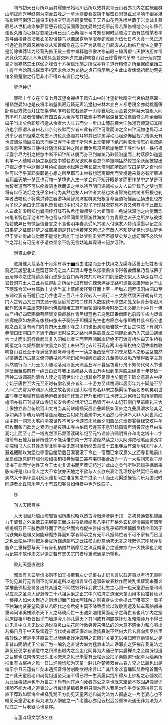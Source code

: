 <!-- { "loadSidebar": true } -->
　　判气初天日月所以丽其耀肇形始地川岳所以效其灵翠云山者亦关内之胜概虽群山峭拔而秀甲终南为南台五峰之一草木蓊薆叠翠锦于层峦石涧铿谹发清响于幽谷瀑布拟银河倒泻云幢将玉树排空野鸟齐鸣奏管弦于天界山花竞秀喷兰麝于岩龛诚复慕寂易从世机难染攀萝暂憩云鹤见留固薄伽梵晏处觉场原前缘若薰修福地奈何年移代谢殿久废而址存谷变陵迁碑已没而石断埋不可考知创何时适顺治丁酉有楚僧某者率意寻幽栖身灵墺敝衣吊影侣猿鸟以偕居露地草眠参蛇虎而为伍七日不火食一念正思惟远近翕然趋风樵牧欢从知善僝修在志庄严为诱善之门起废从心构结乃度生之要于是剪除榛莽毕力经营先修正殿三楹中肖释迦佛像次修前殿三楹再塑韦天护法厨库僧房竟获完美灯[木魚]悉具金碧交辉夕梵晨钟响答山谷云栋雪脊鸟革翚飞迥于烟霏空翠之表宛然竺土楞伽之峰皆十方檀信乐施之所成亦释子道行精修之所至据终至始三十有年今始落成谋垂不朽因求余以为文勒之贞石将示后之主此山者俾绳祖武勿荒先绪余重楚僧之行愿非小不得以有漏目之故记。

　　梦浮钟记

　　康熙十年岁在辛亥七月既望余禅栖于风穴山中时叶望新秋晴空气爽柏凝寒翠一榻翛然晏如也是夜将半岩壑俱寂万籁无声沆瀣初来林木变白人都悉寝余亦就桃而偃卧焉目方微合灯犹在檠乍明乍晦若觉若迷梦一山寺巍峨壮丽金碧交辉疑天宫殿人间有不可几及者僧徒约有四五百人余亦预其数焉中有老宿深目玄准鸢肩修头呼余而嘱曰子当出矣余即辞行适从余者六人长五而少一步出山麓前横大江弥漫万顷莫知其所济也余顾谓从者曰若此奈何长默而少者曰此有钜钟可乘而济之余曰钟沉物也焉可以济乎少者曰但乘之勿虑不济也余遂蹑其耳攀其钮钟忽浮动心起恐怖回视六僧俱无有也波涛汹涌巨浪拍天而钟已浮于中流于斯时也上无攀仰下绝己躬取舍情忘心境双绝波浪息平泯然自静得妙随流任其钟之所止而休焉须臾抵岸绝壁千寻惟怙树一株朽根半露余尽力引之根忽中断不知钟所从脱而身已到岸矣乃取径沿崖而上村落廓如道竖刹竿一人结幡以扬之飘飖空中望若游龙欲就与语忽邻单振响猛然惊觉余跃起披襟出户视之步于中庭但见月色如画满地松阴云卷长空水澄涧底喟然而叹曰是梦之奇也然钟可以浮乎真耶妄耶是心想之所至耶吾未尝有想远离颠倒而梦境适来将必有所策进者耶盖天地一梦区也万物一梦境也人生一梦会也不知开眼是梦而更作梦中之梦是可为智者道而不可以痴者语也默而识之坐以待旦明日语诸禅友友人曰异哉予之梦也预将有以征法灯之兆乎余曰何为其然也友人曰钟者大器也水者智海也枯树者归根也刹竿者法幢也子将乘洪钟之器游华藏智海济度群灵归根复命竖道场幡而弘扬法化也故为子悦之余曰无其事也皆含藏识中积习之影子所现耳况梦想不真又何有与于此哉友人曰此非渠所知也曩阅传灯载石头希迁禅师梦与六祖同乘一龟游泳深池之内觉而念曰龟者智也深池者性海也吾与祖师同乘灵智游性海矣今为青原之派子之所梦与彼类相若或异日有微当信吾言之不食也明年春余受风穴老人付嘱友人特请濡墨以记之余曰果梦之征耶非梦之征耶果则是其记也若非又何记之有哉人不知梦犹觉也觉犹梦也但于梦处觉故似觉而不能觉也若能于觉处梦则虽梦而不惑梦矣梦之虚幻固不必论然钟之浮若有可纪者子请益坚余不能无言姑笔其寱语曰记梦浮钟。

　　游贤山寺记

　　崴屠维大荒落冬十月余有事于▆池由北路而至于扶风之龙渠寺适善士杜姓者请斋造其居望北山崖峦苍翠询之土人曰贤山寺也以张横渠读书得各会僧至乃吾戒弟子云居即寺之住持请余登山遂步至谷口两峰突兀对峙如门削壁数仞似入太华深谷中沿岩皆洞穴土人曰此兵荒避乱之所凿也进有里许棘茨满谷无路可通抠衣蹑磴而达于山下两溪合流中台高数十丈寺当其上草间微径萦纡而上至一坦坳岩题罗汉洞由洞口至东涧过涧有石幢目之乃井也深三百八十余尺转入一洞行二三丈豁然碧天开朗有砖为门入之转西又三四丈通于殿庭庭前古柏二株其大数围铁干摩空如虬龙状青葱郁密风起作怒涛声盖唐宋时物也佛殿嵬峨工慧巧丽轮囷榱桷今时斫工未必能为也中肖一佛端严相好四壁画佛菩萨皆变像颜貌作青黑绿蓝色云乌思国番僧画也前殿五楹内塑皆佛廊庑廓如左廊有像额曰张夫子祠张子即横渠先生也右廊亦有像即凿井县令杨公也殿之西北复有砖门内肖四天王像即寺之山门也出洞则悬岩数十丈目之悚然下有洞穴寺僧曰田洞口而下通于西涧旧时往来之路也邑乘载盘龙三洞即此余乃入穴盘曲蜿蜒六七丈而出洞行数武又复入洞如此者三而至西涧断岸斩绝不可渡有桥名曰天生桥有阁覆之年久倾颓僧某欲易之以甓工未兴而化去砖石现存两山苍翠松柏交荫牧唱樵歌响答山谷还至于寺满壁多题咏命侍者一一读之唯西壁有字如苍龙枯木之形尘坌闇然以帚拂去乃古篆文俯仰拂拭竟不能识如岣嵝碑石鼓文几至搔尽发垢乃辩得数字文意炳然顺行而下乃云关山随地落河汉近天流高丘浑不暮昼夜看行舟不知何代何入书也巡壁而至殿前有一绝云白云呼我上高峰路入青山万树松到来喜脱尘缘累十年梦破一声钟二诗调高韵清令人读之有遗世出尘之想其余不足观也矣庭竖丰碑文意高古中序寺始于唐世至大元至正时有僧名贤齐者年二十游方至此凿洞以居历年九十脚迹不至人间二虎常为守洞乡入德之故名贤山是山以僧彰名非宋之横渠读书而名者明矣明世庙时寺已坦塌有信善杨澄者舍财而修葺之碑乃重修时立也碑文总宪杨公瞻所撰前殿檐间亦有石刊游贤山寺记长安令杨公博所记二杨皆河中人山记石侧门至前廊礼三大士像独立岩台俯眺河山太白当其前嵯峨插天层峦叠嶂恍如匡庐之九叠屏渭水绕其足净如素练平畴万顷村落连延烟云变幻如处瀛渤中天风洒然心骨俱冷大非人间世真红尘中别一洞天火宅内清凉世界不可少也游览未竟而夕阳西坠荒烟野雾紫绿交炫牛羊归牧而柴门欲为之紧闭也是夜宿山寺古柏风号连宵不息野鹤孤猿声清霄汉达旦由东涧北上而至寺后一塔嵬然顶已颓落读碣年纪至元特谥普济圆明贤齐和尚之塔十二字塔前有石幢为苔藓所蚀字不能读惟东南一方字迹隐然读之乃大阿弥陀经笔画道劲字亦端楷书人失其姓氏望北则平芜无既村落历然去县仅十五里寺后有深堑明末时乡人避难掘断以为堡也寺僧自凿堑后日渐衰没于今止一僧而已余叹息久之还寺复眺前山龙昂虎踞原屏开嶂分股如梧桐枝寺当钳口甚与堪舆相合故为一方一大名刹宋张子厚读书于此而学达性天今王太史复读书而声蜚词苑岂非此山之灵气所钟耶惜乎掘断来脉呜呼是此山僧人之大不幸欤亦天地之不欲与人全欤兴衰治乱理数必然契经云劫火洞然大千俱坏昆明池灰谁复问之谁复知之午过余下山而还龙渠遂操管而乐为游记时同游者比丘常乐年八十有五知客贲如侍者中也秀珠四子。

　　序

　　刊人天眼目序

　　人天眼目乃越山晦岩智昭所集也昭以透古今眼澡肝膈于顶　之初具通变机施胆力于威音之外采摭五宗纲要汇而成书将祖师阃奥八字打开格外玄机尽情揭露可谓挈领提纲万目千腋悉展舒而了然矣然而宫商促拍雅操或乱乎郑声炉鞴煆烹精金间淆于钝铁向非是编又何能辩魔拣异而知学者师承之有无耶凡据师位者不可不家有而日见之也云松远禅师把茅秦陇折铛沸郿坞之云拄杖山形蒿汤隽无言之味既佩宗印慧泽复施命工重梓愿与天下有鼻孔衲僧共炳摩尼之珠互朗秦台之镜亦宗门一大快事也余略为记实不敢作虚文以诞之若有志夫宗门者珍重流通是所望也。

　　重刻天童直说序

　　邹孟有言曰尽信书则不如无书至若左史记事右史记言言以载道事以考行无事则不能见其行无言则不能显其道所以道借言显行逐事彰故春秋作而贼乱惧壁观来而义学摧虽佛祖圣贤各出处其道之不同然穷奸斥妄救世利生之心则一也天童密云悟和尚以应真之圣具大智慧传二十八祖达磨之正宗中兴临济之道踞天童山用本色钳锤秪以一棒接人如大火聚近之则燎却面门如太阿锋触之则丧身失命单提此干嚗嚗这一着子不独海内贤豪望风景从若昭代之帝后妃主莫不降香赍紫以致敬焉远及毡车蕃舶都来重译问讯奚翅蹋杀天下人之马驹问世一出诚如迦维黄面老子之再世者也凡宇内之据猊床提祖印者皆出乎门墙逮今儿孙几遍天下其间或有胸臆挟怀创发难端师万不得已向无言中立言无说处通说将灵山拈花迦叶微笑传来佛法的的大意不遗余力和心呕出若揭日月于中天鼓雷霆于当代或者谓天假难端激扬真说不然何大启玄扃向紫罗帐里撒珍珠之若是乎非直说无以睹佛祖妙净圆明之正眼非关妄无以格知解穿凿谬乱之是非昔山阴朝式王公者汇为一编名之直说大率为拯救末法斗诤邪妄之狂禅存我说法之异见征便学者销意中之积滞出眼内之金尘化同异为大通已尔实启禅关之金錀辟祖道之巨擘也江南传来已久北地慨未之见己未夏有云松远公把茅秦陇道行超卓为缁素所推重有古宿衲之风一日过炖煌询知为天童一脉儿孙楚黄双台古春方兄之法胤也出是编示余且云蕴有年矣未遇赏音将付剞劂欲得序言以广其传余欢喜踊跃焚香稽首而告之曰此天童密老和尚忧祖道坠灭迫不得已将一生真履实践所得从上佛祖之心髓发而为此涂毒鼓声也千万世之下尚有闻其声而死者亦公之幸也既来坚请不敢固辞愧智识浅陋不能大祖之道表公之行冀读是编者另俱只眼勿存人我见勿作争竞论须得意忘言直下荐取如擘海金翅择乳鹅王方能见天童密老和尚为法为人彻底之一片老婆心也不唯见天童密老和尚为法为人彻底之一片老婆心亦见云松远公重梓流通无非为法为人彻底之一片老婆心也是序。

　　与董斗垣文学法名序

